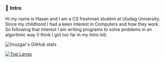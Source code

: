 ### 🙌 Intro
Hi my name is Hasan and I am a CS freshman student at Uludag University. Since my childhood I had a keen interest in Computers and how they work. So following that interest I am writing programs to solve problems in an algoritmic way (I think I got too far in my Intro lol).


![hruzgar's GitHub stats](https://github-readme-stats.vercel.app/api?username=hruzgar&bg_color=30,e96443,904e95&title_color=fff&text_color=fff)


[![Top Langs](https://github-readme-stats.vercel.app/api/top-langs/?username=hruzgar&layout=compact)](https://github.com/hruzgar/github-readme-stats)



<!--
**hruzgar/hruzgar** is a ✨ _special_ ✨ repository because its `README.md` (this file) appears on your GitHub profile.

Here are some ideas to get you started:

- 🔭 I’m currently working on ...
- 🌱 I’m currently learning ...
- 👯 I’m looking to collaborate on ...
- 🤔 I’m looking for help with ...
- 💬 Ask me about ...
- 📫 How to reach me: ...
- 😄 Pronouns: ...
- ⚡ Fun fact: ...
-->
